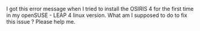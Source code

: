 I got this error message when I tried to install the OSIRIS 4 for the first time in my openSUSE - LEAP 4 linux version. What am I supposed to do to fix this issue ? Please help me.

